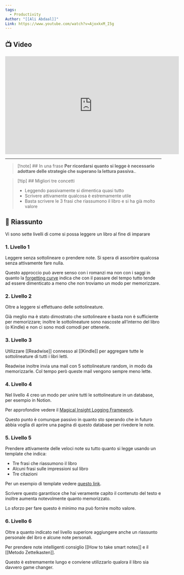 ```yaml
---
tags:
  - Productivity
Author: "[[Ali Abdaal]]"
Link: https://www.youtube.com/watch?v=AjoxkxM_I5g
---
```

## 📺 Video
<div class="iframe-container">
  <iframe width="560" height="315" src="https://www.youtube.com/embed/AjoxkxM_I5g" title="YouTube video player" frameborder="0" allow="accelerometer; autoplay; clipboard-write; encrypted-media; gyroscope; picture-in-picture" allowfullscreen></iframe>
</div>

---

> [!note] ## In una frase
> **Per ricordarsi quanto si legge è necessario adottare delle strategie che superano la lettura passiva.**.

> [!tip] ## Migliori tre concetti
> - Leggendo passivamente si dimentica quasi tutto
> - Scrivere attivamente qualcosa è estremamente utile
> - Basta scrivere le 3 frasi che riassumono il libro e si ha già molto valore

## 📒 Riassunto
Vi sono sette livelli di come si possa leggere un libro al fine di imparare

### 1. Livello 1

Leggere senza sottolineare o prendere note. Si spera di assorbire qualcosa senza attivamente fare nulla.

Questo approccio può avere senso con i romanzi ma non con i saggi in quanto la [forgetting curve](https://en.wikipedia.org/wiki/Forgetting_curve) indica che con il passare del tempo tutto tende ad essere dimenticato a meno che non troviamo un modo per memorizzare.

### 2. Livello 2

Oltre a leggere si effettuano delle sottolineature.

Già meglio ma è stato dimostrato che sottolineare e basta non è sufficiente per memorizzare; inoltre le sottolineature sono nascoste all’interno del libro (o Kindle) e non ci sono modi comodi per ottenerle.

### 3. Livello 3

Utilizzare [[Readwise]] connesso al [[Kindle]] per aggregare tutte le sottolineature di tutti i libri letti.

Readwise inoltre invia una mail con 5 sottolineature random, in modo da memorizzarle. Col tempo però queste mail vengono sempre meno lette.

### 4. Livello 4

Nel livello 4 creo un modo per unire tutti le sottolineature in un database, per esempio in Notion.

Per approfondire vedere il [Magical Insight Logging Framework](https://www.youtube.com/watch?v=lhpY1frNqdA&t=318s).

Questo punto è comunque passivo in quanto sto sperando che in futuro abbia voglia di aprire una pagina di questo database per rivedere le note.

### 5. Livello 5

Prendere attivamente delle veloci note su tutto quanto si legge usando un template che indica:

-   Tre frasi che riassumono il libro
-   Alcuni frasi sulle impressioni sul libro
-   Tre citazioni

Per un esempio di template vedere [questo link](https://www.youtube.com/redirect?event=video_description&redir_[[token]]=QUFFLUhqbDE1SDdsMF9DRzVidHViSFZCN2FlRzhlSi04Z3xBQ3Jtc0ttYjdLQk5JZUFWLVdRNXltY3BEWVZNUGt4MkFReVBtUzlqZHhnQUJWUGp1TnNJbzNfRElNVnlKaWx2TnFSRkY0TzZrSjRzZnBPSjZOWUxxZWdYbnhLMDNpeTVabnllaHNuT3laTUJSQ1Bad3UzbTdPMA&q=https%3A%2F%2Fwww.notion.so%2Fnotion%2FAli-s-Book-Notes-11994df9047f4b589d5cfa7b961fcfa5&v=AjoxkxM_I5g).

Scrivere questo garantisce che hai veramente capito il contenuto del testo e inoltre aumenta notevolmente quanto memorizzato.

Lo sforzo per fare questo è minimo ma può fornire molto valore.

### 6. Livello 6

Oltre a quanto indicato nel livello superiore aggiungere anche un riassunto personale del ibro e alcune note personali.

Per prendere note intelligenti consiglio [[How to take smart notes]] e il [[Metodo Zettelkasten]].

Questo è estremamente lungo e conviene utilizzarlo qualora il libro sia davvero game changer.